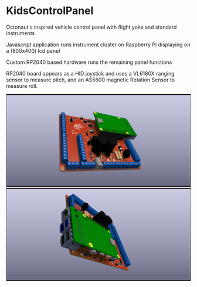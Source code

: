# KidsControlPanel
Octonaut's inspired vehicle control panel with flight yoke and standard instruments

Javascript application runs instrument cluster on Raspberry Pi displaying on a (800x400) lcd panel

Custom RP2040 based hardware runs the remaining panel functions

RP2040 board appears as a HID joystick and uses a VL6180X ranging sensor to measure pitch, and an AS5600 magnetic Rotation Sensor to measure roll.

![Rp2040 hardware](Images/pcb-3d.png)
![Rp2040 hardware](Images/pcb-3d-2.png)

